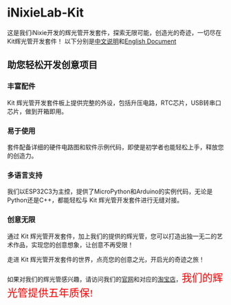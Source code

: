 # iNixieLab-Kit

这是我们iNixie开发的辉光管开发套件，探索无限可能，创造光的奇迹，一切尽在Kit辉光管开发套件！
以下分别是[中文说明](./03_ReadMe/README_cn.md)和[English Document](./03_ReadMe/README_en.md)

## 助您轻松开发创意项目

### 丰富配件
Kit 辉光管开发套件板上提供完整的外设，包括升压电路，RTC芯片，USB转串口芯片，做到开箱即用。

### 易于使用
套件配备详细的硬件电路图和软件示例代码，即使是初学者也能轻松上手，释放您的创造力。

### 多语言支持
我们以ESP32C3为主控，提供了MicroPython和Arduino的实例代码，无论是Python还是C++，都能轻松与 Kit 辉光管开发套件进行无缝对接。

### 创意无限

通过 Kit 辉光管开发套件，加上我们的提供的辉光管，您可以打造出独一无二的艺术作品，实现您的创意想象，让创意不再受限！

走进 Kit 辉光管开发套件的世界，点亮您的创意之光，开启光的奇迹之旅！

如果对我们的辉光管感兴趣，请访问我们的[官网](https://inixie.top/)和对应的[淘宝店](https://shop420101249.taobao.com/?spm=2013.1.1000126.3.21a29488u6o1Vd)，<font face="黑体" color=red size=5>我们的辉光管提供五年质保!</font>
